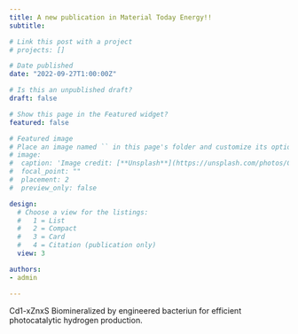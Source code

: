 ```yaml
---
title: A new publication in Material Today Energy!!
subtitle: 

# Link this post with a project
# projects: []

# Date published
date: "2022-09-27T1:00:00Z"

# Is this an unpublished draft?
draft: false

# Show this page in the Featured widget?
featured: false

# Featured image
# Place an image named `` in this page's folder and customize its options here.
# image:
#  caption: 'Image credit: [**Unsplash**](https://unsplash.com/photos/CpkOjOcXdUY)'
#  focal_point: ""
#  placement: 2
#  preview_only: false

design:
  # Choose a view for the listings:
  #   1 = List
  #   2 = Compact
  #   3 = Card
  #   4 = Citation (publication only)
  view: 3

authors:
- admin

---
```


Cd1-xZnxS Biomineralized by  engineered bacteriun for efficient photocatalytic hydrogen production.
